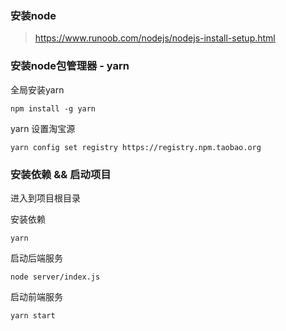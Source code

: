### 安装node
> https://www.runoob.com/nodejs/nodejs-install-setup.html

### 安装node包管理器 - yarn

全局安装yarn
```shell
npm install -g yarn
```

yarn 设置淘宝源
```shell
yarn config set registry https://registry.npm.taobao.org
```

### 安装依赖 && 启动项目
进入到项目根目录

安装依赖
```shell
yarn
```

启动后端服务
```shell
node server/index.js
```

启动前端服务
```shell
yarn start
```